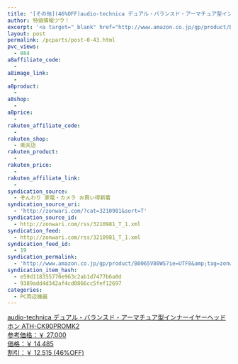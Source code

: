 ```yaml
---
title: '[その他](46%OFF)audio-technica デュアル・バランスド・アーマチュア型インナーイヤーヘッドホン ATH-CK90PROMK2 ￥14,485'
author: 特価情報ツウ！
excerpt: '<a target="_blank" href="http://www.amazon.co.jp/gp/product/B0065V80WS?ie=UTF8&amp;tag=zonwari-22&amp;linkCode=as2&amp;camp=247&amp;creative=7399&amp;creativeASIN=B0065V80WS"><img src="http://ecx.images-amazon.com/images/I/414uz4PtWRL._SL100_.jpg"><br>audio-technica &#12487;&#12517;&#12450;&#12523;&#12539;&#12496;&#12521;&#12531;&#12473;&#12489;&#12539;&#12450;&#12540;&#12510;&#12481;&#12517;&#12450;&#22411;&#12452;&#12531;&#12490;&#12540;&#12452;&#12516;&#12540;&#12504;&#12483;&#12489;&#12507;&#12531; ATH-CK90PROMK2<br>&#21442;&#32771;&#20385;&#26684;&#65306;&#65509; 27,000<br>&#20385;&#26684;&#65306;&#65509; 14,485<br>&#21106;&#24341;&#65306;&#65509; 12,515 (46%OFF)</a>'
layout: post
permalink: /pcparts/post-0-43.html
pvc_views:
  - 884
a8affiliate_code:
  - 
a8image_link:
  - 
a8product:
  - 
a8shop:
  - 
a8price:
  - 
rakuten_affiliate_code:
  - 
rakuten_shop:
  - 楽天店
rakuten_product:
  - 
rakuten_price:
  - 
rakuten_affiliate_link:
  - 
syndication_source:
  - ぞんわり 家電・カメラ お買い得新着
syndication_source_uri:
  - 'http://zonwari.com/?cat=3210981&sort=T'
syndication_source_id:
  - http://zonwari.com/rss/3210981_T_1.xml
syndication_feed:
  - http://zonwari.com/rss/3210981_T_1.xml
syndication_feed_id:
  - 19
syndication_permalink:
  - 'http://www.amazon.co.jp/gp/product/B0065V80WS?ie=UTF8&amp;tag=zonwari-22&amp;linkCode=as2&amp;camp=247&amp;creative=7399&amp;creativeASIN=B0065V80WS'
syndication_item_hash:
  - e59d118355770e963c2ab1d7477b6a0d
  - 9389add4d342af4cd0866cc5fef12697
categories:
  - PC周辺機器
---
```

[<img src='http://i2.wp.com/ecx.images-amazon.com/images/I/414uz4PtWRL._SL150_.jpg?w=546' title="" alt="" data-recalc-dims="1" />  
audio-technica デュアル・バランスド・アーマチュア型インナーイヤーヘッドホン ATH-CK90PROMK2  
参考価格：￥ 27,000  
価格：￥ 14,485  
割引：￥ 12,515 (46%OFF)][1]

 [1]: http://www.amazon.co.jp/gp/product/B0065V80WS?ie=UTF8&#038;tag=tokkajohotsu-22&#038;linkCode=as2&#038;camp=247&#038;creative=7399&#038;creativeASIN=B0065V80WS